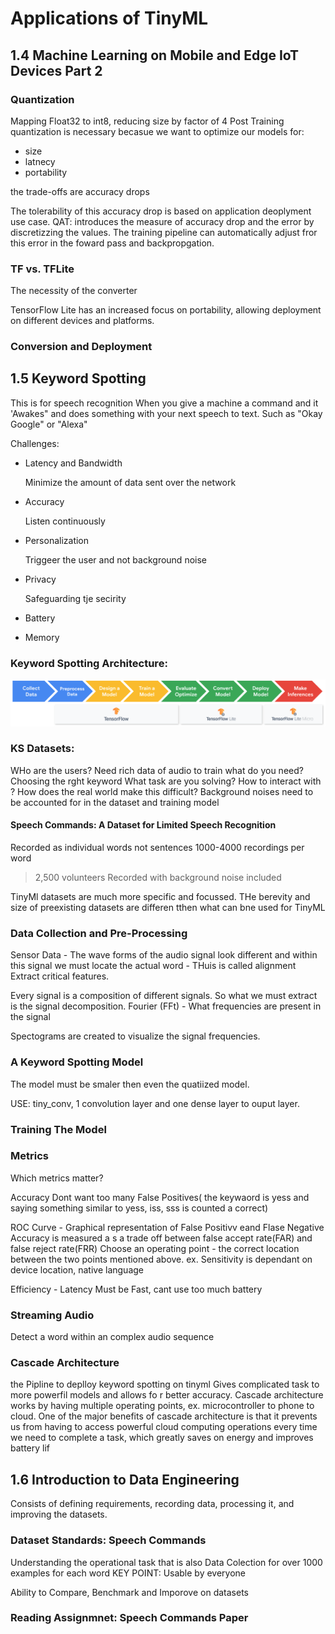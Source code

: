 # Applications of TinyML
## 1.4 Machine Learning on Mobile and Edge IoT Devices Part 2

### Quantization
Mapping Float32 to int8, reducing size by  factor of 4 
Post Training quantization is necessary  becasue we want to optimize our models for:
<ul>
    <li>size</li>
    <li>latnecy</li>
    <li>portability</li>
</ul>
the trade-offs are accuracy drops

The tolerability of this accuracy drop is based on application deoplyment use case.
QAT: introduces the measure of accuracy drop and the error by discretizzing the values. The training pipeline can automatically adjust fror this error in the foward pass and backpropgation. 

### TF vs. TFLite
The necessity of the converter

TensorFlow Lite has an increased focus on portability, allowing deployment on different devices and platforms.

### Conversion and Deployment

## 1.5 Keyword Spotting
This is for speech recognition
When you give a machine a command and it 'Awakes" and does something with your next speech to text. Such as "Okay Google" or "Alexa"

Challenges:
<ul>
    <li>Latency and Bandwidth</li>
        <p>Minimize the amount of data sent over the network</p>    
    <li>Accuracy </li>
        <p>Listen continuously</p>
    <li>Personalization</li>
        <p>Triggeer the user and not background noise</p>
    <li>Privacy</li>
        <p>Safeguarding tje secirity </p>
    <li>Battery</li>
        <p></p>
    <li>Memory</li>
        <p></p>
</ul>


### Keyword Spotting Architecture:
![Alt text](image.png)

### KS Datasets:
WHo are the users? Need rich data of audio to train
what do you need? Choosing the rght keyword
What task are you solving? How to interact with ?
How does the real world make this difficult? Background noises need to be accounted for in the dataset and training model

#### Speech Commands: A Dataset for Limited Speech Recognition
Recorded as individual words not sentences
1000-4000 recordings per word
>2,500 volunteers
Recorded with background noise included

TinyMl datasets are much more specific and focussed. THe berevity and size of preexisting datasets are differen tthen what can bne used for TinyML

### Data Collection and Pre-Processing
Sensor Data - 
The wave forms of the audio signal look different and within this signal we must locate the actual word -  THuis is called alignment
Extract critical features. 

Every signal is a composition of different signals. So what we must extract is the signal decomposition.
Fourier (FFt) - What frequencies are present in the signal

Spectograms are created to visualize the signal frequencies.

### A Keyword Spotting Model
The model must be smaler then even the quatiized model.

USE: tiny_conv, 1 convolution layer and one dense layer to ouput layer.


### Training The Model

### Metrics
Which metrics matter?

Accuracy
    Dont want too many False Positives( the keywaord is yess and saying something similar to yess, iss, sss is counted a correct)

ROC Curve - Graphical representation of 
    False Positivv eand Flase Negative
        Accuracy is measured a s a trade off between false accept rate(FAR) and false reject rate(FRR)
        Choose an operating point - the correct location between the two points mentioned above.
            ex. Sensitivity is dependant on device location, native language

Efficiency - Latency
    Must be Fast, cant use too much battery

### Streaming Audio
Detect a word within an complex audio sequence

### Cascade Architecture
the Pipline to deplloy keyword spotting on tinyml
Gives complicated task to more powerfil models and allows fo r better accuracy. Cascade architecture works by having multiple operating points, ex. microcontroller to phone to cloud.
One of the major benefits of cascade architecture is that it prevents us from having to access powerful cloud computing operations every time we need to complete a task, which greatly saves on energy and improves battery lif

## 1.6 Introduction to Data Engineering
Consists of defining requirements, recording data, processing it, and improving the datasets.

### Dataset Standards: Speech Commands
Understanding the operational task that is also 
Data Colection for over 1000 examples for each word
KEY POINT: Usable by everyone

Ability to Compare, Benchmark and Imporove on datasets



### Reading Assignmnet: Speech Commands Paper
